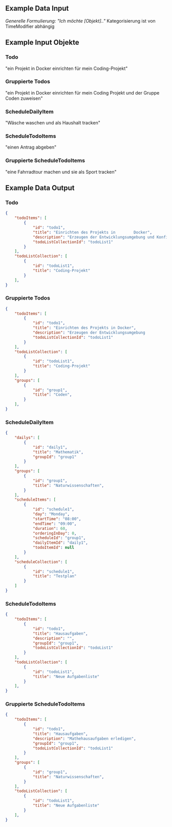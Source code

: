 ## Example Data Input
*Generelle Formulierung:*
*"Ich möchte [Objekt].."*
Kategorisierung ist von TimeModifier abhängig
## Example Input Objekte
### Todo
"ein Projekt in Docker einrichten für mein Coding-Projekt"
### Gruppierte Todos
"ein Projekt in Docker einrichten für mein Coding Projekt und der Gruppe Coden zuweisen"
### ScheduleDailyItem
"Wäsche waschen und als Haushalt tracken"
### ScheduleTodoItems
"einen Antrag abgeben"
### Gruppierte ScheduleTodoItems
"eine Fahrradtour machen und sie als Sport tracken"
## Example Data Output
### Todo
```json
{
    "todoItems": [
        {
            "id": "todo1",
            "title": "Einrichten des Projekts in        Docker",
            "description": "Erzeugen der Entwicklungsumgebung und Konfiguration der Services",
            "todoListCollectionId": "todoList1"
        }
    ],
    "todoListCollection": [
        {
            "id": "todoList1",
            "title": "Coding-Projekt"
        }
    ],
}    
```
### Gruppierte Todos
```json
{
    "todoItems": [
        {
            "id": "todo1",
            "title": "Einrichten des Projekts in Docker",
            "description": "Erzeugen der Entwicklungsumgebung               und Konfiguration der Services",
            "todoListCollectionId": "todoList1"
        }
    ],
    "todoListCollection": [
        {
            "id": "todoList1",
            "title": "Coding-Projekt"
        }
    ],
    "groups": [
		{
			"id": "group1",
			"title": "Coden",
		}
	],
}
```
### ScheduleDailyItem
```json
{	
	"dailys": [
        {
            "id": "daily1",
            "title": "Mathematik",
            "groupId": "group1"
        }
    ],
	"groups": [
		{
			"id": "group1",
			"title": "Naturwissenschaften",
		}
	],
	"scheduleItems": [
        {
            "id": "schedule1",
            "day": "Monday",
            "startTime": "08:00",
            "endTime": "09:00",
            "duration": 60,
            "orderingInDay": 0,
            "scheduleId": "group1",
            "dailyItemId": "daily1",
            "todoItemId": null
        }
    ],
    "scheduleCollection": [
        {
            "id": "schedule1",
            "title": "Testplan"
        }
    ]
}    
```

### ScheduleTodoItems
```json
{
	"todoItems": [
		{
			"id": "todo1",
			"title": "Hausaufgaben",
			"description": "",
			"groupId": "group1",
			"todoListCollectionId": "todoList1"
		}
	],
	"todoListCollection": [
		{
			"id": "todoList1",
			"title": "Neue Aufgabenliste"
		}
	],
}	
```

### Gruppierte ScheduleTodoItems
```json
{
	"todoItems": [
		{
			"id": "todo1",
			"title": "Hausaufgaben",
			"description": "Mathehausaufgaben erledigen",
			"groupId": "group1",
			"todoListCollectionId": "todoList1"
		}
	],
	"groups": [
        {
            "id": "group1",
            "title": "Naturwissenschaften",
        }
    ],
	"todoListCollection": [
		{
			"id": "todoList1",
			"title": "Neue Aufgabenliste"
		}
	],
}	
```
